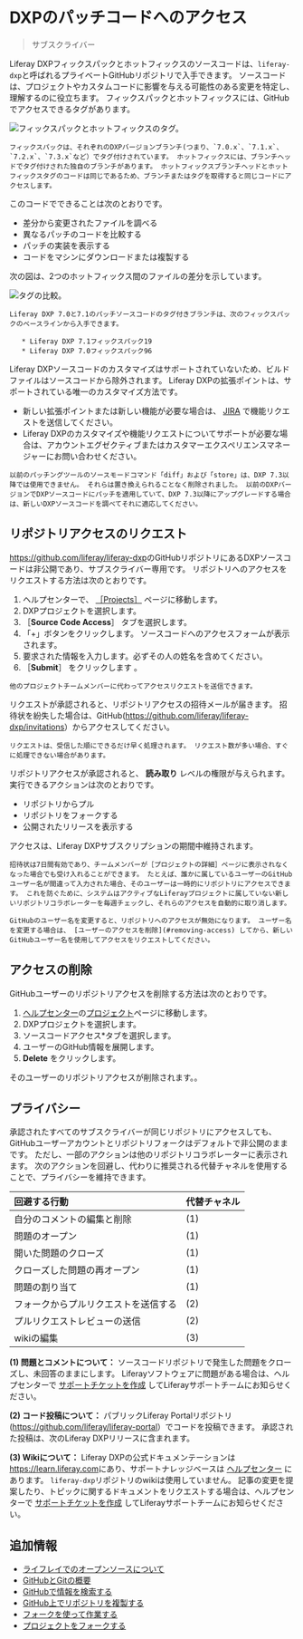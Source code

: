 # DXPのパッチコードへのアクセス

> サブスクライバー

Liferay DXPフィックスパックとホットフィックスのソースコードは、`liferay-dxp`と呼ばれるプライベートGitHubリポジトリで入手できます。 ソースコードは、プロジェクトやカスタムコードに影響を与える可能性のある変更を特定し、理解するのに役立ちます。 フィックスパックとホットフィックスには、GitHubでアクセスできるタグがあります。

![フィックスパックとホットフィックスのタグ。](./accessing-dxp-patch-code/images/01.png)

```{note}
フィックスパックは、それぞれのDXPバージョンブランチ(つまり、`7.0.x`、`7.1.x`、`7.2.x`、`7.3.x`など）でタグ付けされています。 ホットフィックスには、ブランチヘッドでタグ付けされた独自のブランチがあります。 ホットフィックスブランチヘッドとホットフィックスタグのコードは同じであるため、ブランチまたはタグを取得すると同じコードにアクセスします。
```

このコードでできることは次のとおりです。

* 差分から変更されたファイルを調べる
* 異なるパッチのコードを比較する
* パッチの実装を表示する
* コードをマシンにダウンロードまたは複製する

次の図は、2つのホットフィックス間のファイルの差分を示しています。

![タグの比較。](./accessing-dxp-patch-code/images/02.png)

```{note}
Liferay DXP 7.0と7.1のパッチソースコードのタグ付きブランチは、次のフィックスパックのベースラインから入手できます。

   * Liferay DXP 7.1フィックスパック19
   * Liferay DXP 7.0フィックスパック96
```

Liferay DXPソースコードのカスタマイズはサポートされていないため、ビルドファイルはソースコードから除外されます。 Liferay DXPの拡張ポイントは、サポートされている唯一のカスタマイズ方法です。

* 新しい拡張ポイントまたは新しい機能が必要な場合は、 [JIRA](https://issues.liferay.com) で機能リクエストを送信してください。
* Liferay DXPのカスタマイズや機能リクエストについてサポートが必要な場合は、アカウントエグゼクティブまたはカスタマーエクスペリエンスマネージャーにお問い合わせください。

```{note}
以前のパッチングツールのソースモードコマンド「diff」および「store」は、DXP 7.3以降では使用できません。 それらは置き換えられることなく削除されました。 以前のDXPバージョンでDXPソースコードにパッチを適用していて、DXP 7.3以降にアップグレードする場合は、新しいDXPソースコードを調べてそれに適応してください。
```

## リポジトリアクセスのリクエスト

<https://github.com/liferay/liferay-dxp>のGitHubリポジトリにあるDXPソースコードは非公開であり、サブスクライバー専用です。 リポジトリへのアクセスをリクエストする方法は次のとおりです。

1. ヘルプセンターで、 [［Projects］](https://customer.liferay.com/project-details?_ga=2.57624622.528260345.1619731014-1356934316.1588162379) ページに移動します。
1. DXPプロジェクトを選択します。
1. ［**Source Code Access**］ タブを選択します。
1. 「+」ボタンをクリックします。 ソースコードへのアクセスフォームが表示されます。
1. 要求された情報を入力します。必ずその人の姓名を含めてください。
1. ［**Submit**］ をクリックします 。

```{note}
他のプロジェクトチームメンバーに代わってアクセスリクエストを送信できます。
```

リクエストが承認されると、リポジトリアクセスの招待メールが届きます。 招待状を紛失した場合は、GitHub(<https://github.com/liferay/liferay-dxp/invitations>）からアクセスしてください。

```{note}
リクエストは、受信した順にできるだけ早く処理されます。 リクエスト数が多い場合、すぐに処理できない場合があります。
```

リポジトリアクセスが承認されると、 **読み取り** レベルの権限が与えられます。 実行できるアクションは次のとおりです。

* リポジトリからプル
* リポジトリをフォークする
* 公開されたリリースを表示する

アクセスは、Liferay DXPサブスクリプションの期間中維持されます。

```{warning}
招待状は7日間有効であり、チームメンバーが［プロジェクトの詳細］ページに表示されなくなった場合でも受け入れることができます。 たとえば、誰かに属しているユーザーのGitHubユーザー名が間違って入力された場合、そのユーザーは一時的にリポジトリにアクセスできます。 これを防ぐために、システムはアクティブなLiferayプロジェクトに属していない新しいリポジトリコラボレーターを毎週チェックし、それらのアクセスを自動的に取り消します。
```

```{important}
GitHubのユーザー名を変更すると、リポジトリへのアクセスが無効になります。 ユーザー名を変更する場合は、 [ユーザーのアクセスを削除](#removing-access) してから、新しいGitHubユーザー名を使用してアクセスをリクエストしてください。
```

## アクセスの削除

GitHubユーザーのリポジトリアクセスを削除する方法は次のとおりです。

1. [ヘルプセンター](https://help.liferay.com/hc/en-us/)の[プロジェクト](https://customer.liferay.com/project-details?_ga=2.57624622.528260345.1619731014-1356934316.1588162379)ページに移動します。
1. DXPプロジェクトを選択します。
1. ソースコードアクセス*タブを選択します。
1. ユーザーのGitHub情報を展開します。
1. **Delete** をクリックします。

そのユーザーのリポジトリアクセスが削除されます。。

## プライバシー

承認されたすべてのサブスクライバーが同じリポジトリにアクセスしても、GitHubユーザーアカウントとリポジトリフォークはデフォルトで非公開のままです。 ただし、一部のアクションは他のリポジトリコラボレーターに表示されます。 次のアクションを回避し、代わりに推奨される代替チャネルを使用することで、プライバシーを維持できます。

| 回避する行動             | 代替チャネル |
|:------------------ |:------ |
| 自分のコメントの編集と削除      | (1)    |
| 問題のオープン            | (1)    |
| 開いた問題のクローズ         | (1)    |
| クローズした問題の再オープン     | (1)    |
| 問題の割り当て            | (1)    |
| フォークからプルリクエストを送信する | (2)    |
| プルリクエストレビューの送信     | (2)    |
| wikiの編集            | (3)    |

**(1) 問題とコメントについて：** ソースコードリポジトリで発生した問題をクローズし、未回答のままにします。 Liferayソフトウェアに問題がある場合は、ヘルプセンターで [サポートチケットを作成](https://help.liferay.com/hc/ja/requests/new) してLiferayサポートチームにお知らせください。 

**(2) コード投稿について：** パブリックLiferay Portalリポジトリ(<https://github.com/liferay/liferay-portal>）でコードを投稿できます。 承認された投稿は、次のLiferay DXPリリースに含まれます。 

**(3) Wikiについて：** Liferay DXPの公式ドキュメンテーションは<https://learn.liferay.com>にあり、サポートナレッジベースは [ヘルプセンター](https://help.liferay.com/hc/ja/) にあります。 `liferay-dxp`リポジトリのwikiは使用していません。  記事の変更を提案したり、トピックに関するドキュメントをリクエストする場合は、ヘルプセンターで [サポートチケットを作成](https://help.liferay.com/hc/ja/requests/new) してLiferayサポートチームにお知らせください。

## 追加情報

* [ライフレイでのオープンソースについて](https://liferay.dev/open-source)
* [GitHubとGitの概要](https://help.github.com/en/github/getting-started-with-github)
* [GitHubで情報を検索する](https://help.github.com/en/github/searching-for-information-on-github)
* [GitHub上でリポジトリを複製する](https://help.github.com/en/github/creating-cloning-and-archiving-repositories/cloning-a-repository-from-github)
* [フォークを使って作業する](https://help.github.com/en/github/collaborating-with-issues-and-pull-requests/working-with-forks)
* [プロジェクトをフォークする](https://guides.github.com/activities/forking/)
